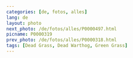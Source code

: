 ```yaml
---
categories: [de, fotos, alles]
lang: de
layout: photo
next_photo: /de/fotos/alles/P0000497.html
picname: P0000319
prev_photo: /de/fotos/alles/P0000318.html
tags: [Dead Grass, Dead Warthog, Green Grass]
---
```

